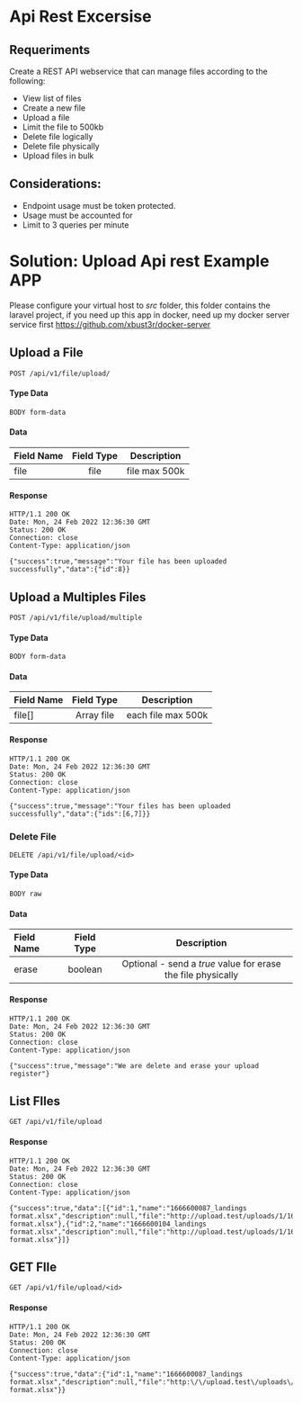 # Api Rest Excersise

## Requeriments

Create a REST API webservice that can manage files according to the following:

* View list of files
* Create a new file
* Upload a file
* Limit the file to 500kb
* Delete file logically
* Delete file physically
* Upload files in bulk

## Considerations:

* Endpoint usage must be token protected.
* Usage must be accounted for
* Limit to 3 queries per minute

# Solution: Upload Api rest Example APP

Please configure your virtual host to *src* folder, this folder contains the laravel project, if you need up this app in docker, need up my docker server service first https://github.com/xbust3r/docker-server 

## Upload a File
`POST /api/v1/file/upload/`

#### Type Data
`BODY form-data`

#### Data

| Field Name | Field Type |  Description   |
| :---         |     :---:      |:--------------:|
| file| file   | file max 500k  |


#### Response

    HTTP/1.1 200 OK
    Date: Mon, 24 Feb 2022 12:36:30 GMT
    Status: 200 OK
    Connection: close
    Content-Type: application/json
	
	{"success":true,"message":"Your file has been uploaded successfully","data":{"id":8}}

## Upload a Multiples Files
`POST /api/v1/file/upload/multiple`

#### Type Data
`BODY form-data`

#### Data

| Field Name | Field Type |    Description     |
|:-----------|     :---:      |:------------------:|
| file[]     | Array file   | each file max 500k |

#### Response

    HTTP/1.1 200 OK
    Date: Mon, 24 Feb 2022 12:36:30 GMT
    Status: 200 OK
    Connection: close
    Content-Type: application/json
	
	{"success":true,"message":"Your files has been uploaded successfully","data":{"ids":[6,7]}}

### Delete File
`DELETE /api/v1/file/upload/<id>`

#### Type Data
`BODY raw`

#### Data

| Field Name | Field Type |                         Description                          |
|:-----------|:----------:|:------------------------------------------------------------:|
| erase          |   boolean    | Optional - send a *true* value for erase the file physically |

#### Response

    HTTP/1.1 200 OK
    Date: Mon, 24 Feb 2022 12:36:30 GMT
    Status: 200 OK
    Connection: close
    Content-Type: application/json
	
	{"success":true,"message":"We are delete and erase your upload register"}

## List FIles
`GET /api/v1/file/upload`

#### Response

    HTTP/1.1 200 OK
    Date: Mon, 24 Feb 2022 12:36:30 GMT
    Status: 200 OK
    Connection: close
    Content-Type: application/json
	
	{"success":true,"data":[{"id":1,"name":"1666600087_landings format.xlsx","description":null,"file":"http://upload.test/uploads/1/1666600087_landings format.xlsx"},{"id":2,"name":"1666600104_landings format.xlsx","description":null,"file":"http://upload.test/uploads/1/1666600104_landings format.xlsx"}]}

## GET FIle
`GET /api/v1/file/upload/<id>`

#### Response

    HTTP/1.1 200 OK
    Date: Mon, 24 Feb 2022 12:36:30 GMT
    Status: 200 OK
    Connection: close
    Content-Type: application/json
	
	{"success":true,"data":{"id":1,"name":"1666600087_landings format.xlsx","description":null,"file":"http:\/\/upload.test\/uploads\/1\/1666600087_landings format.xlsx"}}

